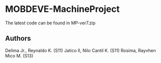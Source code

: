 # MOBDEVE-MachineProject

The latest code can be found in MP-ver7.zip

## Authors

Delima Jr., Reynaldo K. (S11)
Jatico II, Nilo Cantil K. (S11)
Rosima, Rayvhen Mico M. (S13)